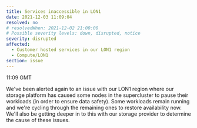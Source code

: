 ```yaml
---
title: Services inaccessible in LON1
date: 2021-12-03 11:09:04
resolved: no
# resolvedWhen: 2021-12-02 21:00:00
# Possible severity levels: down, disrupted, notice
severity: disrupted
affected:
  - Customer hosted services in our LON1 region
  - Compute/LON1
section: issue
---
```


11:09 GMT

We've been alerted again to an issue with our LON1 region where our storage platform has caused some nodes in the supercluster to pause their workloads (in order to ensure data safety). Some workloads remain running and we're cycling through the remaining ones to restore availability now. We'll also be getting deeper in to this with our storage provider to determine the cause of these issues.
